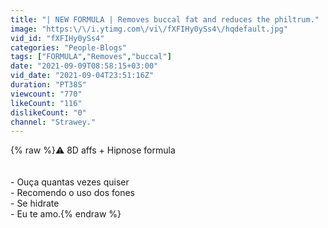 ```yaml
---
title: "| NEW FORMULA | Removes buccal fat and reduces the philtrum."
image: "https:\/\/i.ytimg.com\/vi\/fXFIHy0ySs4\/hqdefault.jpg"
vid_id: "fXFIHy0ySs4"
categories: "People-Blogs"
tags: ["FORMULA","Removes","buccal"]
date: "2021-09-09T08:58:15+03:00"
vid_date: "2021-09-04T23:51:16Z"
duration: "PT38S"
viewcount: "770"
likeCount: "116"
dislikeCount: "0"
channel: "Strawey."
---
```

{% raw %}⚠️ 8D affs + Hipnose formula<br /><br /><br />- Ouça quantas vezes quiser<br />- Recomendo o uso dos fones<br />- Se hidrate<br />- Eu te amo.{% endraw %}
